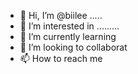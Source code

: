 - 👋 Hi, I’m @biilee .....
- 👀 I’m interested in .........
- 🌱 I’m currently learning 
- 💞️ I’m looking to collaborat
- 📫 How to reach me 

<!---
biilee/biilee is a ✨ special ✨ repository because its `README.md` (this file) appears on your GitHub profile.
You can click the Preview link to take a look at your changes.
--->
